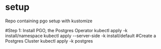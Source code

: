 # setup
Repo containing pgo setup with kustomize

#Step 1: Install PGO, the Postgres Operator
kubectl apply -k install/namespace
kubectl apply --server-side -k install/default
#Create a Postgres Cluster
kubectl apply -k postgres
